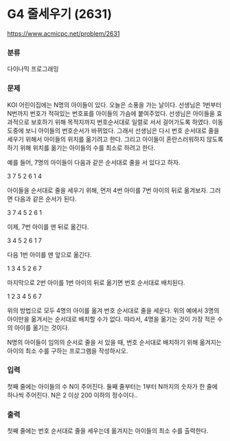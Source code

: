 # G4 줄세우기 (2631)

https://www.acmicpc.net/problem/2631

### 분류

다이나믹 프로그래밍

### 문제

KOI 어린이집에는 N명의 아이들이 있다. 오늘은 소풍을 가는 날이다. 선생님은 1번부터 N번까지 번호가 적혀있는 번호표를 아이들의 가슴에 붙여주었다. 선생님은 아이들을 효과적으로 보호하기 위해 목적지까지 번호순서대로 일렬로 서서 걸어가도록 하였다. 이동 도중에 보니 아이들의 번호순서가 바뀌었다. 그래서 선생님은 다시 번호 순서대로 줄을 세우기 위해서 아이들의 위치를 옮기려고 한다. 그리고 아이들이 혼란스러워하지 않도록 하기 위해 위치를 옮기는 아이들의 수를 최소로 하려고 한다.

예를 들어, 7명의 아이들이 다음과 같은 순서대로 줄을 서 있다고 하자.

3 7 5 2 6 1 4

아이들을 순서대로 줄을 세우기 위해, 먼저 4번 아이를 7번 아이의 뒤로 옮겨보자. 그러면 다음과 같은 순서가 된다.

3 7 4 5 2 6 1

이제, 7번 아이를 맨 뒤로 옮긴다.

3 4 5 2 6 1 7

다음 1번 아이를 맨 앞으로 옮긴다.

1 3 4 5 2 6 7

마지막으로 2번 아이를 1번 아이의 뒤로 옮기면 번호 순서대로 배치된다.

1 2 3 4 5 6 7

위의 방법으로 모두 4명의 아이를 옮겨 번호 순서대로 줄을 세운다. 위의 예에서 3명의 아이만을 옮겨서는 순서대로 배치할 수가 없다. 따라서, 4명을 옮기는 것이 가장 적은 수의 아이를 옮기는 것이다.

N명의 아이들이 임의의 순서로 줄을 서 있을 때, 번호 순서대로 배치하기 위해 옮겨지는 아이의 최소 수를 구하는 프로그램을 작성하시오.

### 입력 

첫째 줄에는 아이들의 수 N이 주어진다. 둘째 줄부터는 1부터 N까지의 숫자가 한 줄에 하나씩 주어진다. N은 2 이상 200 이하의 정수이다..

### 출력 

첫째 줄에는 번호 순서대로 줄을 세우는데 옮겨지는 아이들의 최소 수를 출력한다.